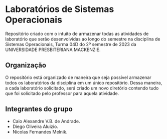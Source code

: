 # Laboratórios de Sistemas Operacionais

Repositório criado com o intuito de armazenar todas as atividades de laboratório que serão desenvolvidas ao longo do semestre na disciplina de Sistemas Operacionais, Turma 04D do 2º semestre de 2023 da UNIVERSIDADE PRESBITERIANA MACKENZIE.  

## Organização

O repositório está organizado de maneira que seja possível armazenar todos os laboratórios da disciplina em um único repositório. Dessa maneira, a cada laboratório solicitado, será criado um novo diretório contendo tudo que foi solicitado pelo professor para aquela atividade.

## Integrantes do grupo 
- Caio Alexandre V.B. de Andrade.
- Diego Oliveira Aluizio.
- Nicolas Fernandes Melnik.
